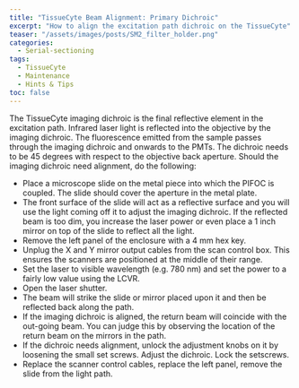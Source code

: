 ```yaml
---
title: "TissueCyte Beam Alignment: Primary Dichroic"
excerpt: "How to align the excitation path dichroic on the TissueCyte"
teaser: "/assets/images/posts/SM2_filter_holder.png"
categories:
  - Serial-sectioning
tags: 
  - TissueCyte
  - Maintenance
  - Hints & Tips
toc: false
---
```


The TissueCyte imaging dichroic is the final reflective element in the excitation path. 
Infrared laser light is reflected into the objective by the imaging dichroic.
The fluorescence emitted from the sample passes through the imaging dichroic and onwards to the PMTs. 
The dichroic needs to be 45 degrees with respect to the objective back aperture. 
Should the imaging dichroic need alignment, do the following:

- Place a microscope slide on the metal piece into which the PIFOC is coupled. 
The slide should cover the aperture in the metal plate. 
- The front surface of the slide will act as a reflective surface and you will use the light coming off it to adjust the imaging dichroic. 
If the reflected beam is too dim, you increase the laser power or even place a 1 inch mirror on top of the slide to reflect all the light. 
- Remove the left panel of the enclosure with a 4 mm hex key. 
- Unplug the X and Y mirror output cables from the scan control box.
This ensures the scanners are positioned at the middle of their range.
- Set the laser to visible wavelength (e.g. 780 nm) and set the power to a fairly low value using the LCVR.
- Open the laser shutter.
- The beam will strike the slide or mirror placed upon it and then be reflected back along the path. 
- If the imaging dichroic is aligned, the return beam will coincide with the out-going beam. 
You can judge this by observing the location of the return beam on the mirrors in the path. 
- If the dichroic needs alignment, unlock the adjustment knobs on it by loosening the small set screws. 
Adjust the dichroic. 
Lock the setscrews.
- Replace the scanner control cables, replace the left panel, remove the slide from the light path.


